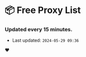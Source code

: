 # :package: Free Proxy List
### Updated every 15 minutes.

- Last updated: `2024-05-29 09:36`

:heart:
